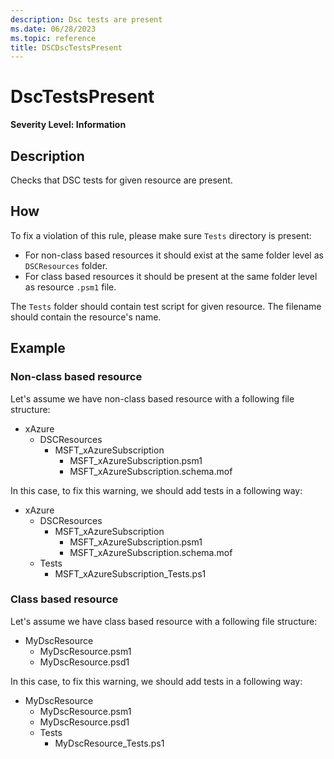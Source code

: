 ```yaml
---
description: Dsc tests are present
ms.date: 06/28/2023
ms.topic: reference
title: DSCDscTestsPresent
---
```

# DscTestsPresent

**Severity Level: Information**

## Description

Checks that DSC tests for given resource are present.

## How

To fix a violation of this rule, please make sure `Tests` directory is present:

- For non-class based resources it should exist at the same folder level as `DSCResources` folder.
- For class based resources it should be present at the same folder level as resource `.psm1` file.

The `Tests` folder should contain test script for given resource. The filename should contain the
resource's name.

## Example

### Non-class based resource

Let's assume we have non-class based resource with a following file structure:

- xAzure
  - DSCResources
    - MSFT_xAzureSubscription
      - MSFT_xAzureSubscription.psm1
      - MSFT_xAzureSubscription.schema.mof

In this case, to fix this warning, we should add tests in a following way:

- xAzure
  - DSCResources
    - MSFT_xAzureSubscription
      - MSFT_xAzureSubscription.psm1
      - MSFT_xAzureSubscription.schema.mof
  - Tests
    - MSFT_xAzureSubscription_Tests.ps1

### Class based resource

Let's assume we have class based resource with a following file structure:

- MyDscResource
  - MyDscResource.psm1
  - MyDscResource.psd1

In this case, to fix this warning, we should add tests in a following way:

- MyDscResource
  - MyDscResource.psm1
  - MyDscResource.psd1
  - Tests
    - MyDscResource_Tests.ps1
